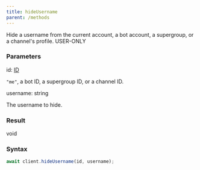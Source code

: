 ```yaml
---
title: hideUsername
parent: /methods
---
```


Hide a username from the current account, a bot account, a supergroup, or a channel's profile.<span class="select-none"> <span class="inline-flex w-fit items-center"><span class="w-fit bg-dbt px-1.5 rounded-md select-none text-fgt text-[10px]">USER-ONLY</span></span> </span>

### Parameters 

<div class="flex flex-col gap-3"><div><div class="font-mono" id="p_id" data-anchor><span class="font-bold">id</span><span class="opacity-50">:</span> <a href="/gh/types/id"  >ID</a></div><div class="pl-3"><div class="no-margin">

`"me"`, a bot ID, a supergroup ID, or a channel ID.

</div></div></div><div><div class="font-mono" id="p_username" data-anchor><span class="font-bold">username</span><span class="opacity-50">:</span> <span>string</span></div><div class="pl-3"><div class="no-margin">

The username to hide.

</div></div></div></div>

### Result 

<div class="font-mono"><span>void</span></div>

### Syntax

```ts
await client.hideUsername(id, username);
```



